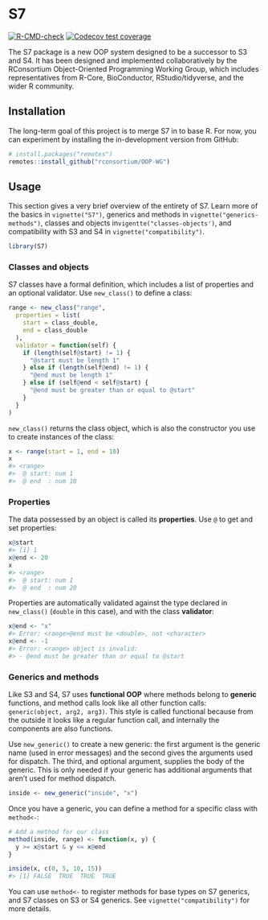 
<!-- README.md is generated from README.Rmd. Please edit that file -->

# S7

<!-- badges: start -->

[![R-CMD-check](https://github.com/RConsortium/OOP-WG/actions/workflows/R-CMD-check.yaml/badge.svg)](https://github.com/RConsortium/OOP-WG/actions/workflows/R-CMD-check.yaml)
[![Codecov test
coverage](https://app.codecov.io/gh/RConsortium/OOP-WG/branch/master/graph/badge.svg)](https://app.codecov.io/gh/RConsortium/OOP-WG?branch=master)

<!-- badges: end -->

The S7 package is a new OOP system designed to be a successor to S3 and
S4. It has been designed and implemented collaboratively by the
RConsortium Object-Oriented Programming Working Group, which includes
representatives from R-Core, BioConductor, RStudio/tidyverse, and the
wider R community.

## Installation

The long-term goal of this project is to merge S7 in to base R. For now,
you can experiment by installing the in-development version from GitHub:

``` r
# install.packages("remotes")
remotes::install_github("rconsortium/OOP-WG")
```

## Usage

This section gives a very brief overview of the entirety of S7. Learn
more of the basics in `vignette("S7")`, generics and methods in
`vignette("generics-methods")`, classes and objects
in`vigentte("classes-objects')`, and compatibility with S3 and S4 in
`vignette("compatibility")`.

``` r
library(S7)
```

### Classes and objects

S7 classes have a formal definition, which includes a list of properties
and an optional validator. Use `new_class()` to define a class:

``` r
range <- new_class("range",
  properties = list(
    start = class_double,
    end = class_double
  ),
  validator = function(self) {
    if (length(self@start) != 1) {
      "@start must be length 1"
    } else if (length(self@end) != 1) {
      "@end must be length 1"
    } else if (self@end < self@start) {
      "@end must be greater than or equal to @start"
    }
  }
)
```

`new_class()` returns the class object, which is also the constructor
you use to create instances of the class:

``` r
x <- range(start = 1, end = 10)
x
#> <range>
#>  @ start: num 1
#>  @ end  : num 10
```

### Properties

The data possessed by an object is called its **properties**. Use `@` to
get and set properties:

``` r
x@start
#> [1] 1
x@end <- 20
x
#> <range>
#>  @ start: num 1
#>  @ end  : num 20
```

Properties are automatically validated against the type declared in
`new_class()` (`double` in this case), and with the class **validator**:

``` r
x@end <- "x"
#> Error: <range>@end must be <double>, not <character>
x@end <- -1
#> Error: <range> object is invalid:
#> - @end must be greater than or equal to @start
```

### Generics and methods

Like S3 and S4, S7 uses **functional OOP** where methods belong to
**generic** functions, and method calls look like all other function
calls: `generic(object, arg2, arg3)`. This style is called functional
because from the outside it looks like a regular function call, and
internally the components are also functions.

Use `new_generic()` to create a new generic: the first argument is the
generic name (used in error messages) and the second gives the arguments
used for dispatch. The third, and optional argument, supplies the body
of the generic. This is only needed if your generic has additional
arguments that aren’t used for method dispatch.

``` r
inside <- new_generic("inside", "x")
```

Once you have a generic, you can define a method for a specific class
with `method<-`:

``` r
# Add a method for our class
method(inside, range) <- function(x, y) {
  y >= x@start & y <= x@end
}

inside(x, c(0, 5, 10, 15))
#> [1] FALSE  TRUE  TRUE  TRUE
```

You can use `method<-` to register methods for base types on S7
generics, and S7 classes on S3 or S4 generics. See
`vignette("compatibility")` for more details.
